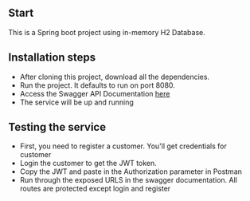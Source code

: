 ## Start
This is a Spring boot project using in-memory H2 Database.

## Installation steps
* After cloning this project, download all the dependencies. 
* Run the project. It defaults to run on port 8080.
* Access the Swagger API Documentation [here](http://localhost:8080/swagger-ui/)
* The service will be up and running

## Testing the service
* First, you need to register a customer. You'll get credentials for customer
* Login the customer to get the JWT token.
* Copy the JWT and paste in the Authorization parameter in Postman
* Run through the exposed URLS in the swagger documentation. All routes are protected except login and register



